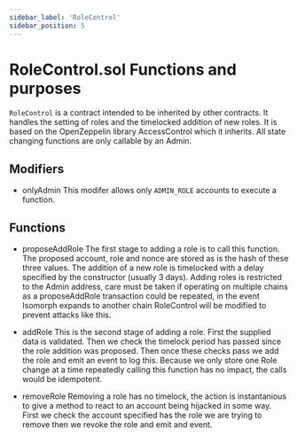 ```yaml
---
sidebar_label: 'RoleControl'
sidebar_position: 5
---
```




# RoleControl.sol Functions and purposes

`RoleControl` is a contract intended to be inherited by other contracts. It handles the setting of roles and the timelocked addition of new roles. It is based on the OpenZeppelin library AccessControl which it inherits. All state changing functions are only callable by an Admin.


## Modifiers

- onlyAdmin
This modifer allows only `ADMIN_ROLE` accounts to execute a function.

## Functions

- proposeAddRole
The first stage to adding a role is to call this function. The proposed account, role and nonce are stored as is the hash of these three values.
The addition of a new role is timelocked with a delay specified by the constructor (usually 3 days). Adding roles is restricted to the Admin address, care must be taken if operating on multiple chains as a proposeAddRole transaction could be repeated, in the event Isomorph expands to another chain RoleControl will be modified to prevent attacks like this.

- addRole
This is the second stage of adding a role. First the supplied data is validated. Then we check the timelock period has passed since the role addition was proposed. Then once these checks pass we add the role and emit an event to log this. Because we only store one Role change at a time repeatedly calling this function has no impact, the calls would be idempotent.

- removeRole
Removing a role has no timelock, the action is instantanious to give a method to react to an account being hijacked in some way. First we check the account specified has the role we are trying to remove then we revoke the role and emit and event. 

